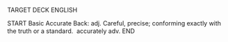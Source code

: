 TARGET DECK
ENGLISH

START
Basic
Accurate
Back: adj. Careful, precise; conforming exactly with the truth or a standard.  accurately adv.
END
